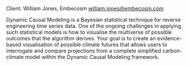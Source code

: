Client: William Jones, Embecosm <william.jones@embecosm.com>

Dynamic Causal Modeling is a Bayesian statistical technique for reverse
engineering time series data. One of the ongoing challenges in applying
such statistical models is how to visualise the multiverse of possible
outcomes that the algorithm derives. Your goal is to create an
evidence-based visualisation of possible climate futures that allows
users to interrogate and compare projections from a complete simplified
carbon-climate model within the Dynamic Causal Modeling framework.